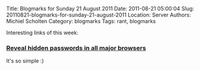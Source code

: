 Title: Blogmarks for Sunday 21 August 2011
Date: 2011-08-21 05:00:04
Slug: 20110821-blogmarks-for-sunday-21-august-2011
Location: Server
Authors: Michiel Scholten
Category: blogmarks
Tags: rant, blogmarks

<p>Interesting links of this week:</p>
<h3><a href="http://blog.amwmedia.com/post/3043988338/reveal-hidden-passwords-in-all-major-browsers">Reveal hidden passwords in all major browsers</a></h3>
<p>It's so simple :)</p>
